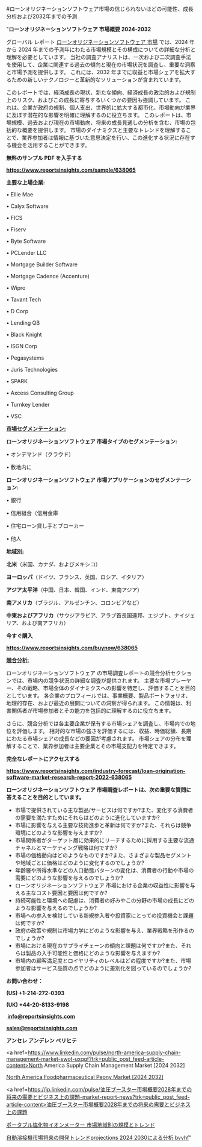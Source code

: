 #ローンオリジネーションソフトウェア市場の信じられないほどの可能性、成長分析および2032年までの予測

"<strong>ローンオリジネーションソフトウェア 市場概要 2024-2032</strong>

グローバル レポート <a href=https://www.reportsinsights.com/sample/638065>ローンオリジネーションソフトウェア 市場</a> では、2024 年から 2024 年までの予測年にわたる市場規模とその構成についての詳細な分析と理解を必要としています。 当社の調査アナリストは、一次および二次調査手法を使用して、企業に関連する過去の傾向と現在の市場状況を調査し、重要な洞察と市場予測を提供します。 これには、2032 年までに収益と市場シェアを拡大​​するための新しいテクノロジーと革新的なソリューションが含まれています。

このレポートでは、経済成長の現状、新たな傾向、経済成長の政治的および規制上のリスク、およびこの成長に寄与するいくつかの要因も強調しています。 これは、企業が政府の規制、個人支出、世界的に拡大する都市化、市場動向が業界に及ぼす潜在的な影響を明確に理解するのに役立ちます。 このレポートは、市場規模、過去および現在の市場動向、将来の成長見通しの分析を含む、市場の包括的な概要を提供します。 市場のダイナミクスと主要なトレンドを理解することで、業界参加者は情報に基づいた意思決定を行い、この進化する状況に存在する機会を活用することができます。

<strong><b>無料のサンプル PDF を入手する</b></strong>

<a href=https://www.reportsinsights.com/sample/638065><strong><u>https://www.reportsinsights.com/sample/638065</u></strong></a>

<strong>主要な上場企業:</strong>

• Ellie Mae

• Calyx Software

• FICS

• Fiserv

• Byte Software

• PCLender LLC

• Mortgage Builder Software

• Mortgage Cadence (Accenture)

• Wipro

• Tavant Tech

• D Corp

• Lending QB

• Black Knight

• ISGN Corp

• Pegasystems

• Juris Technologies

• SPARK

• Axcess Consulting Group

• Turnkey Lender

• VSC

<strong><u>市場セグメンテーション</u></strong><strong><u>:</u></strong>

<strong>ローンオリジネーションソフトウェア 市場タイプのセグメンテーション:</strong>

• オンデマンド（クラウド）

• 敷地内に

<strong>ローンオリジネーションソフトウェア 市場アプリケーションのセグメンテーション:</strong>

• 銀行

• 信用組合（信用金庫

• 住宅ローン貸し手とブローカー

• 他人

<strong><u>地域別</u></strong><strong><u>:</u></strong>

<strong>北米</strong>（米国、カナダ、およびメキシコ）

<strong>ヨーロッパ</strong>（ドイツ、フランス、英国、ロシア、イタリア）

<strong>アジア太平洋</strong>（中国、日本、韓国、インド、東南アジア）

<strong>南アメリカ</strong>（ブラジル、アルゼンチン、コロンビアなど）

<strong>中東およびアフリカ</strong>（サウジアラビア、アラブ首長国連邦、エジプト、ナイジェリア、および南アフリカ）

<strong>今すぐ購入</strong>

<a href=https://www.reportsinsights.com/buynow/638065><strong><u>https://www.reportsinsights.com/buynow/638065</u></strong></a>

<strong><u>競合分析:</u></strong>

ローンオリジネーションソフトウェア の市場調査レポートの競合分析セクションでは、市場内の競争状況の詳細な調査が提供されます。 主要な市場プレーヤー、その戦略、市場全体のダイナミクスへの影響を特定し、評価することを目的としています。 各企業のプロフィールでは、事業概要、製品ポートフォリオ、地理的存在、および最近の展開についての洞察が得られます。 この情報は、利害関係者が市場参加者とその能力を包括的に理解するのに役立ちます。

さらに、競合分析では各主要企業が保有する市場シェアを調査し、市場内での地位を評価します。 相対的な市場の強さを評価するには、収益、時価総額、長期にわたる市場シェアの成長などの要因が考慮されます。 市場シェアの分布を理解することで、業界参加者は主要企業とその市場支配力を特定できます。

<strong>完全なレポートにアクセスする</strong>

<a href=https://www.reportsinsights.com/industry-forecast/loan-origination-software-market-research-report-2022-638065><strong><u><b>https://www.reportsinsights.com/industry-forecast/loan-origination-software-market-research-report-2022-638065</b></u></strong></a>

<strong><b>ローンオリジネーションソフトウェア 市場調査レポートは、次の重要な質問に答えることを目的としています。</b></strong>
<ul>
  <li>市場で提供されている主な製品/サービスは何ですか?また、変化する消費者の需要を満たすためにそれらはどのように進化していますか?</li>
  <li>市場に影響を与える主要な技術進歩と革新は何ですか?また、それらは競争環境にどのような影響を与えますか?</li>
  <li>市場関係者がターゲット層に効果的にリーチするために採用する主要な流通チャネルとマーケティング戦略は何ですか?</li>
  <li>市場の価格動向はどのようなものですか?また、さまざまな製品セグメントや地域ごとに価格はどのように変化するのでしょうか?</li>
  <li>年齢層や所得水準などの人口動態パターンの変化は、消費者の行動や市場の需要にどのような影響を与えるのでしょうか?</li>
  <li>ローンオリジネーションソフトウェア 市場における企業の収益性に影響を与える主なコスト要因と要因は何ですか?</li>
  <li>持続可能性と環境への配慮は、消費者の好みやこの分野の市場の成長にどのような影響を与えるのでしょうか?</li>
  <li>市場への参入を検討している新規参入者や投資家にとっての投資機会と課題は何ですか?</li>
  <li>政府の政策や規制は市場力学にどのような影響を与え、業界戦略を形作るのでしょうか?</li>
  <li>市場における現在のサプライチェーンの傾向と課題は何ですか?また、それらは製品の入手可能性と価格にどのような影響を与えますか?</li>
  <li>市場内の顧客満足度とロイヤリティのレベルはどの程度ですか?また、市場参加者はサービス品質の点でどのように差別化を図っているのでしょうか?</li>
</ul>
<strong>お問い合わせ：</strong>

<strong>(US) +1-214-272-0393</strong>

<strong>(UK) +44-20-8133-9198</strong>

<strong> </strong><a href=info@reportsinsights.com><strong><u>info@reportsinsights.com</u></strong></a>

<a href=sales@reportsinsights.com><strong><u>sales@reportsinsights.com</u></strong></a>

<strong>アンセレ アンデレン ベリヒテ</strong>

<a href=https://www.linkedin.com/pulse/north-america-supply-chain-management-market-swot-uxqgf?trk=public_post_feed-article-content>North America Supply Chain Management Market [2024 2032]</a>

<a href=https://www.linkedin.com/pulse/north-america-foodpharmaceutical-peony-market-growth-focused-didrf/>North America Foodpharmaceutical Peony Market [2024 2032]</a>

<a href=https://jp.linkedin.com/pulse/油圧ブースター市場概要2028年までの将来の需要とビジネス上の課題-market-report-news?trk=public_post_feed-article-content>油圧ブースター市場概要2028年までの将来の需要とビジネス上の課題</a>

<a href=https://www.linkedin.com/pulse/ポータブル塩化物イオンメーター-市場地域別の規模とトレンド-reportsinsights-pvt-ltd/>ポータブル塩化物イオンメーター 市場地域別の規模とトレンド</a>

<a href=https://www.linkedin.com/pulse/自動溶接機市場将来の開発トレンドprojections-2024-2030による分析-bvvhf/>自動溶接機市場将来の開発トレンドprojections 2024 2030による分析 bvvhf</a>"
